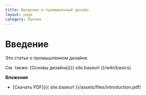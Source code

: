 ```yaml
---
title: Введение в промышленный дизайн
layout: page
category: Прочее
---
```

# Введение
Это статья о промышленном дизайне.

См. также: [Основы дизайна]({{ site.baseurl }}/wiki/basics)

**Вложения**
- [Скачать PDF]({{ site.baseurl }}/assets/files/introduction.pdf)